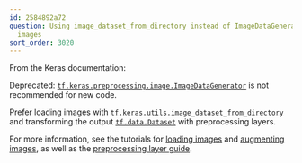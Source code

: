 ```yaml
---
id: 2584892a72
question: Using image_dataset_from_directory instead of ImageDataGenerator for loading
  images
sort_order: 3020
---
```


From the Keras documentation:

Deprecated: [`tf.keras.preprocessing.image.ImageDataGenerator`](https://www.tensorflow.org/api_docs/python/tf/keras/preprocessing/image/ImageDataGenerator) is not recommended for new code.

Prefer loading images with [`tf.keras.utils.image_dataset_from_directory`](https://www.tensorflow.org/api_docs/python/tf/keras/utils/image_dataset_from_directory) and transforming the output [`tf.data.Dataset`](https://www.tensorflow.org/api_docs/python/tf/data/Dataset) with preprocessing layers.

For more information, see the tutorials for [loading images](https://www.tensorflow.org/tutorials/load_data/images) and [augmenting images](https://www.tensorflow.org/tutorials/images/data_augmentation), as well as the [preprocessing layer guide](https://www.tensorflow.org/guide/keras/preprocessing_layers).